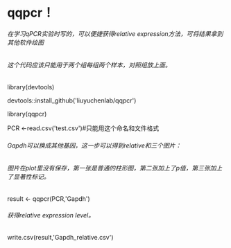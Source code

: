# qqpcr！ 
###### 在学习qPCR实验时写的，可以便捷获得relative expression方法，可将结果拿到其他软件绘图
###### 这个代码应该只能用于两个组每组两个样本，对照组放上面。


library(devtools)  

devtools::install_github('liuyuchenlab/qqpcr')  

library(qqpcr)  

PCR <-read.csv('test.csv')#只能用这个命名和文件格式  

###### Gapdh可以换成其他基因，这一步可以得到relative和三个图片：  

###### 图片在plot里没有保存，第一张是普通的柱形图，第二张加上了p值，第三张加上了显著性标记。  

result <- qqpcr(PCR,'Gapdh')  

###### 获得relative expression level。 

write.csv(result,'Gapdh_relative.csv') 

